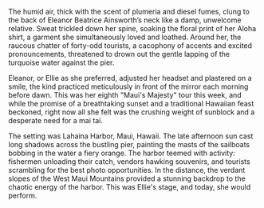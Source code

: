 The humid air, thick with the scent of plumeria and diesel fumes, clung to the back of Eleanor Beatrice Ainsworth’s neck like a damp, unwelcome relative. Sweat trickled down her spine, soaking the floral print of her Aloha shirt, a garment she simultaneously loved and loathed. Around her, the raucous chatter of forty-odd tourists, a cacophony of accents and excited pronouncements, threatened to drown out the gentle lapping of the turquoise water against the pier. 

Eleanor, or Ellie as she preferred, adjusted her headset and plastered on a smile, the kind practiced meticulously in front of the mirror each morning before dawn. This was her eighth "Maui's Majesty" tour this week, and while the promise of a breathtaking sunset and a traditional Hawaiian feast beckoned, right now all she felt was the crushing weight of sunblock and a desperate need for a mai tai.

The setting was Lahaina Harbor, Maui, Hawaii. The late afternoon sun cast long shadows across the bustling pier, painting the masts of the sailboats bobbing in the water a fiery orange. The harbor teemed with activity: fishermen unloading their catch, vendors hawking souvenirs, and tourists scrambling for the best photo opportunities. In the distance, the verdant slopes of the West Maui Mountains provided a stunning backdrop to the chaotic energy of the harbor. This was Ellie's stage, and today, she would perform.
